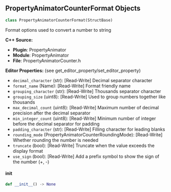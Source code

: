 ## PropertyAnimatorCounterFormat Objects

```python
class PropertyAnimatorCounterFormat(StructBase)
```

Format options used to convert a number to string

**C++ Source:**

- **Plugin**: PropertyAnimator
- **Module**: PropertyAnimator
- **File**: PropertyAnimatorCounter.h

**Editor Properties:** (see get_editor_property/set_editor_property)

- ``decimal_character`` (str):  [Read-Write] Decimal separator character
- ``format_name`` (Name):  [Read-Write] Format friendly name
- ``grouping_character`` (str):  [Read-Write] Thousands separator character
- ``grouping_size`` (uint8):  [Read-Write] Used to group numbers together like thousands
- ``max_decimal_count`` (uint8):  [Read-Write] Maximum number of decimal precision after the decimal separator
- ``min_integer_count`` (uint8):  [Read-Write] Minimum number of integer before the decimal separator for padding
- ``padding_character`` (str):  [Read-Write] Filling character for leading blanks
- ``rounding_mode`` (PropertyAnimatorCounterRoundingMode):  [Read-Write] Whether rounding the number is needed
- ``truncate`` (bool):  [Read-Write] Truncate when the value exceeds the display format
- ``use_sign`` (bool):  [Read-Write] Add a prefix symbol to show the sign of the number (+, -)

<a id="unreal.PropertyAnimatorCounterFormat.__init__"></a>

#### __init__

```python
def __init__() -> None
```

<a id="unreal.PropertyAnimatorCurveEasing"></a>